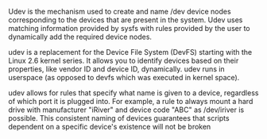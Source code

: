 Udev is the mechanism used to create and name /dev device nodes corresponding to the devices that are present in the system. Udev uses matching information provided by sysfs with rules provided by the user to dynamically add the required device nodes.

udev is a replacement for the Device File System (DevFS) starting with the Linux 2.6 kernel series. It allows you to identify devices based on their properties, like vendor ID and device ID, dynamically. udev runs in userspace (as opposed to devfs which was executed in kernel space).

udev allows for rules that specify what name is given to a device, regardless of which port it is plugged into. For example, a rule to always mount a hard drive with manufacturer "iRiver" and device code "ABC" as /dev/iriver is possible. This consistent naming of devices guarantees that scripts dependent on a specific device's existence will not be broken
